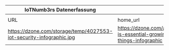|IoTNumb3rs Datenerfassung|||||||||||
| ---- | ---- | ---- | ---- | ---- | ---- | ---- | ---- | ---- | ---- | ---- |
||||||||||||
|URL|home_url|filename|device_class|device_count|market_class|market_volume|prognosis_year|publication_year|authorship_class|Dropbox folder|
|https://dzone.com/storage/temp/4027553-iot-security-infographic.jpg|https://dzone.com/articles/secuirty-is-essential-growing-internet-of-things-infographic|file2_iot-security-infographic.jpg|things|16000000000|||2021|2017|blog|Pattoho/20181116-2104|
